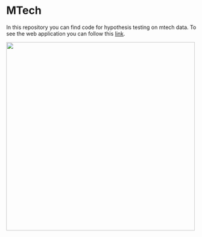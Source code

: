 # MTech

In this repository you can find code for hypothesis testing on mtech data. To see the web application you can follow this [link](https://mtechapp.streamlit.app/). 

<img src="https://habrastorage.org/getpro/moikrug/uploads/company/100/008/518/3/logo/big_121a90b5639d4d2a18f2dc21ba1d5b9d.jpg" width="500">
